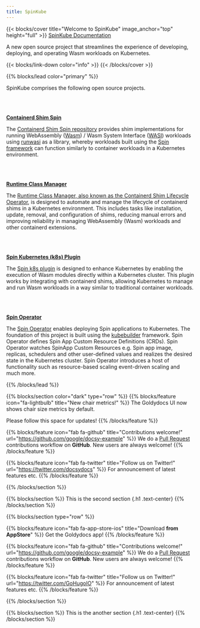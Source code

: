```yaml
---
title: SpinKube
---
```


{{< blocks/cover title="Welcome to SpinKube" image_anchor="top" height="full" >}}
<a class="btn btn-lg btn-primary me-3 mb-4" href="/docs/">
  SpinKube Documentation <i class="fas fa-arrow-alt-circle-right ms-2"></i>
</a>
<p class="lead mt-5">A new open source project that streamlines the experience of developing, deploying, and operating Wasm workloads on Kubernetes.</p>
{{< blocks/link-down color="info" >}}
{{< /blocks/cover >}}


{{% blocks/lead color="primary" %}}

SpinKube comprises the following open source projects.

<br />
<br />

<u>**Containerd Shim Spin**</u>

The [Containerd Shim Spin repository](https://github.com/spinkube/containerd-shim-spin) provides shim implementations for running WebAssembly ([Wasm](https://webassembly.org/)) / Wasm System Interface ([WASI](https://github.com/WebAssembly/WASI)) workloads using [runwasi](https://github.com/deislabs/runwasi) as a library, whereby workloads built using the [Spin framework](https://github.com/fermyon/spin) can function similarly to container workloads in a Kubernetes environment.

<br />
<br />

<u>**Runtime Class Manager**</u>

The [Runtime Class Manager, also known as the Containerd Shim Lifecycle Operator](https://github.com/spinkube/runtime-class-manager), is designed to automate and manage the lifecycle of containerd shims in a Kubernetes environment. This includes tasks like installation, update, removal, and configuration of shims, reducing manual errors and improving reliability in managing WebAssembly (Wasm) workloads and other containerd extensions.

<br />
<br />

<u>**Spin Kubernetes (k8s) Plugin**</u>

The [Spin k8s plugin](https://github.com/spinkube/spin-plugin-k8s) is designed to enhance Kubernetes by enabling the execution of Wasm modules directly within a Kubernetes cluster. This plugin works by integrating with containerd shims, allowing Kubernetes to manage and run Wasm workloads in a way similar to traditional container workloads.

<br />
<br />

<u>**Spin Operator**</u>

The [Spin Operator](https://github.com/spinkube/spin-operator/) enables deploying Spin applications to Kubernetes. The foundation of this project is built using the [kubebuilder](https://github.com/kubernetes-sigs/kubebuilder) framework. Spin Operator defines Spin App Custom Resource Definitions (CRDs). Spin Operator watches SpinApp Custom Resources e.g. Spin app image, replicas, schedulers and other user-defined values and realizes the desired state in the Kubernetes cluster. Spin Operator introduces a host of functionality such as resource-based scaling event-driven scaling and much more.

{{% /blocks/lead %}}


{{% blocks/section color="dark" type="row" %}}
{{% blocks/feature icon="fa-lightbulb" title="New chair metrics!" %}}
The Goldydocs UI now shows chair size metrics by default.

Please follow this space for updates!
{{% /blocks/feature %}}


{{% blocks/feature icon="fab fa-github" title="Contributions welcome!" url="https://github.com/google/docsy-example" %}}
We do a [Pull Request](https://github.com/google/docsy-example/pulls) contributions workflow on **GitHub**. New users are always welcome!
{{% /blocks/feature %}}


{{% blocks/feature icon="fab fa-twitter" title="Follow us on Twitter!" url="https://twitter.com/docsydocs" %}}
For announcement of latest features etc.
{{% /blocks/feature %}}


{{% /blocks/section %}}


{{% blocks/section %}}
This is the second section
{.h1 .text-center}
{{% /blocks/section %}}


{{% blocks/section type="row" %}}

{{% blocks/feature icon="fab fa-app-store-ios" title="Download **from AppStore**" %}}
Get the Goldydocs app!
{{% /blocks/feature %}}

{{% blocks/feature icon="fab fa-github" title="Contributions welcome!"
    url="https://github.com/google/docsy-example" %}}
We do a [Pull Request](https://github.com/google/docsy-example/pulls)
contributions workflow on **GitHub**. New users are always welcome!
{{% /blocks/feature %}}

{{% blocks/feature icon="fab fa-twitter" title="Follow us on Twitter!"
    url="https://twitter.com/GoHugoIO" %}}
For announcement of latest features etc.
{{% /blocks/feature %}}

{{% /blocks/section %}}


{{% blocks/section %}}
This is the another section
{.h1 .text-center}
{{% /blocks/section %}}